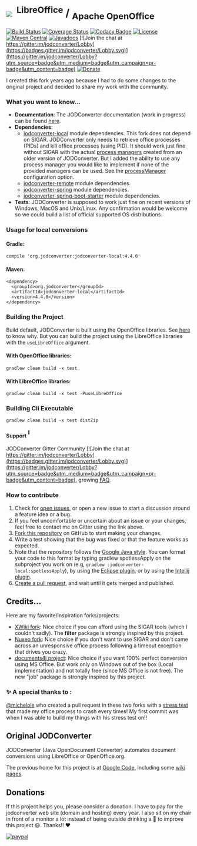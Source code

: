 # <img src="https://github.com/sbraconnier/jodconverter/wiki/images/jodconverter_w200.png">&nbsp;<sup>&nbsp;LibreOffice</sup>&nbsp;/&nbsp;<sub>Apache OpenOffice</sub>

[![Build Status](https://api.cirrus-ci.com/github/sbraconnier/jodconverter.svg)](https://cirrus-ci.com/github/sbraconnier/jodconverter)
[![Coverage Status](https://coveralls.io/repos/github/sbraconnier/jodconverter/badge.svg?branch=master)](https://coveralls.io/github/sbraconnier/jodconverter?branch=master)
[![Codacy Badge](https://api.codacy.com/project/badge/Grade/20f3adafce26439fb6f38a7767388944)](https://www.codacy.com/app/sbraconnier/jodconverter?utm_source=github.com&amp;utm_medium=referral&amp;utm_content=sbraconnier/jodconverter&amp;utm_campaign=Badge_Grade)
[![License](https://img.shields.io/badge/License-Apache%202.0-blue.svg)](https://opensource.org/licenses/Apache-2.0)
[![Maven Central](https://maven-badges.herokuapp.com/maven-central/org.jodconverter/jodconverter-local/badge.svg)](https://maven-badges.herokuapp.com/maven-central/org.jodconverter/jodconverter-local)
[![Javadocs](http://javadoc.io/badge/org.jodconverter/jodconverter-local.svg)](http://javadoc.io/doc/org.jodconverter/jodconverter-local)
[![Join the chat at https://gitter.im/jodconverter/Lobby](https://badges.gitter.im/jodconverter/Lobby.svg)](https://gitter.im/jodconverter/Lobby?utm_source=badge&utm_medium=badge&utm_campaign=pr-badge&utm_content=badge)
[![Donate](https://img.shields.io/badge/Donate-PayPal-green.svg)](https://www.paypal.com/cgi-bin/webscr?cmd=_s-xclick&hosted_button_id=XUYFM5NLLK628)

I created this fork years ago because I had to do some changes to the original project and decided to share my work with the community.

### What you want to know...

- **Documentation**: The JODConverter documentation (work in progress) can be found [here](https://github.com/sbraconnier/jodconverter/wiki).
- **Dependencies**:
  * [jodconverter-local](https://maven-badges.herokuapp.com/maven-central/org.jodconverter/jodconverter-local) module dependencies. This fork does not depend on SIGAR. JODConverter only needs to retrieve office processes (PIDs) and kill office processes (using PID). It should work just fine without SIGAR with the actual [process managers](https://github.com/sbraconnier/jodconverter/tree/master/jodconverter-local/src/main/java/org/jodconverter/process) created from an older version of JODConverter. But I added the ability to use any process manager you would like to implement if none of the provided managers can be used. See the [processManager](https://github.com/sbraconnier/jodconverter/wiki/Configuration#capital_abcdprocessmanager) configuration option.
  * [jodconverter-remote](https://maven-badges.herokuapp.com/maven-central/org.jodconverter/jodconverter-remote) module dependencies.
  * [jodconverter-spring](https://maven-badges.herokuapp.com/maven-central/org.jodconverter/jodconverter-spring) module dependencies.
  * [jodconverter-spring-boot-starter](https://maven-badges.herokuapp.com/maven-central/org.jodconverter/jodconverter-spring-boot-starter) module dependencies.
- **Tests**: JODConverter is supposed to work just fine on recent versions of Windows, MacOS and Unix/Linux. Any confirmation would be welcome so we could build a list of official supported OS distributions.

### Usage for local conversions

#### Gradle:
```Shell
compile 'org.jodconverter:jodconverter-local:4.4.0'
```

#### Maven:
```Shell
<dependency>
  <groupId>org.jodconverter</groupId>
  <artifactId>jodconverter-local</artifactId>
  <version>4.4.0</version>
</dependency>
```

### Building the Project

Build default, JODConverter is built using the OpenOffice libraries. See [here](https://github.com/sbraconnier/jodconverter/issues/113) to know why. But you can build the project using the LibreOffice libraries with the `useLibreOffice` argument.

#### With OpenOffice libraries:
```Shell
gradlew clean build -x test
```

#### With LibreOffice libraries:
```Shell
gradlew clean build -x test -PuseLibreOffice
```

### Building Cli Executable

```Shell
gradlew clean build -x test distZip
```

#### Support <sup><sup>:speech_balloon:</sup></sup>

JODConverter Gitter Community [![Join the chat at https://gitter.im/jodconverter/Lobby](https://badges.gitter.im/jodconverter/Lobby.svg)](https://gitter.im/jodconverter/Lobby?utm_source=badge&utm_medium=badge&utm_campaign=pr-badge&utm_content=badge), growing [FAQ](https://github.com/sbraconnier/jodconverter/wiki/FAQ).

### How to contribute

1. Check for [open issues](https://github.com/sbraconnier/jodconverter/issues), or open a new issue to start a discussion around a feature idea or a bug.
2. If you feel uncomfortable or uncertain about an issue or your changes, feel free to contact me on Gitter using the link above.
3. [Fork this repository](https://help.github.com/articles/fork-a-repo/) on GitHub to start making your changes.
4. Write a test showing that the bug was fixed or that the feature works as expected.
5. Note that the repository follows the [Google Java style](https://google.github.io/styleguide/javaguide.html). You can format your code to this format by typing gradlew spotlessApply on the subproject you work on (e.g, `gradlew :jodconverter-local:spotlessApply`), by using the [Eclipse plugin](https://github.com/google/google-java-format#eclipse), or by using the [Intellij plugin](https://github.com/google/google-java-format#intellij).
6. [Create a pull request](https://help.github.com/articles/creating-a-pull-request/), and wait until it gets merged and published.

## Credits...

Here are my favorite/inspiration forks/projects:

- [XWiki fork](https://github.com/xwiki/jodconverter): Nice choice if you can afford using the SIGAR tools (which I couldn't sadly). The **filter** package is strongly inspired by this project.
- [Nuxeo fork](https://github.com/nuxeo/jodconverter): Nice choice if you don't want to use SIGAR and don't came across an unresponsive office process following a timeout exception that drives you crazy.
- [documents4j project](https://github.com/documents4j/documents4j): Nice choice if you want 100% perfect conversion using MS Office. But work only on Windows out of the box (Local implementation) and not totally free (since MS Office is not free). The new "job" package is strongly inspired by this project.

### :sparkles: A special thanks to :

[@michelole](https://github.com/michelole) who created a pull request in these two forks with a [stress test](https://github.com/sbraconnier/jodconverter/blob/master/jodconverter-local/src/integTest/java/org/jodconverter/StressITest.java) that made my office process to crash every times! My first commit was when I was able to build my things with his stress test on!!  

## Original JODConverter

JODConverter (Java OpenDocument Converter) automates document conversions using LibreOffice or OpenOffice.org.

The previous home for this project is at [Google Code](http://code.google.com/p/jodconverter/),
including some [wiki pages](https://code.google.com/archive/p/jodconverter/wikis).

## Donations

If this project helps you, please consider a donation. I have to pay for the jodconverter web site (domain and hosting) every year. I also sit on my chair in front of a monitor a lot instead of being outside drinking a :beer: to improve this project :smiley:. Thanks!! :heart:

[![paypal](https://www.paypalobjects.com/en_US/i/btn/btn_donateCC_LG.gif)](https://www.paypal.com/cgi-bin/webscr?cmd=_s-xclick&hosted_button_id=XUYFM5NLLK628)

